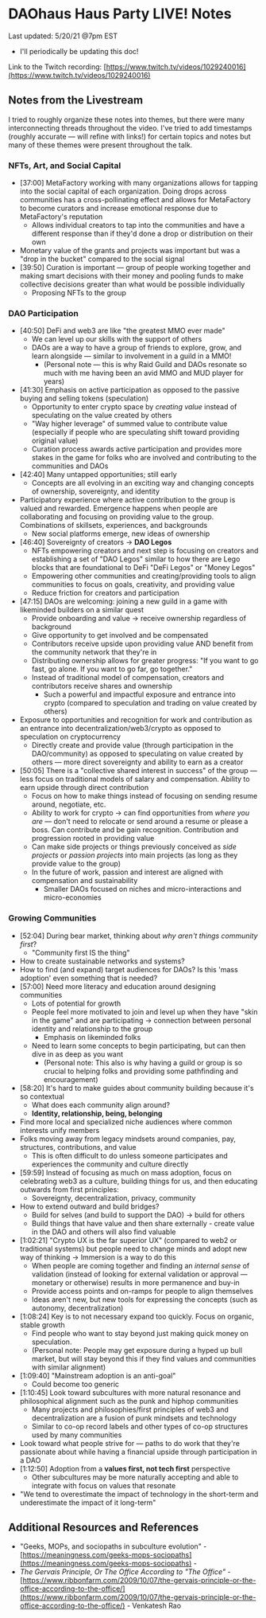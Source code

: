 # DAOhaus Haus Party LIVE! Notes

Last updated: 5/20/21 @7pm EST
- I'll periodically be updating this doc!

Link to the Twitch recording: [https://www.twitch.tv/videos/1029240016](https://www.twitch.tv/videos/1029240016)

## Notes from the Livestream

I tried to roughly organize these notes into themes, but there were many interconnecting threads throughout the video. I've tried to add timestamps (roughly accurate — will refine with links!) for certain topics and notes but many of these themes were present throughout the talk.

### NFTs, Art, and Social Capital

- [37:00] MetaFactory working with many organizations allows for tapping into the social capital of each organization. Doing drops across communities has a cross-pollinating effect and allows for MetaFactory to become curators and increase emotional response due to MetaFactory's reputation
    - Allows individual creators to tap into the communities and have a different response than if they'd done a drop or distribution on their own
- Monetary value of the grants and projects was important but was a "drop in the bucket" compared to the social signal
- [39:50] Curation is important — group of people working together and making smart decisions with their money and pooling funds to make collective decisions greater than what would be possible individually
    - Proposing NFTs to the group

### DAO Participation

- [40:50] DeFi and web3 are like "the greatest MMO ever made"
    - We can level up our skills with the support of others
    - DAOs are a way to have a group of friends to explore, grow, and learn alongside — similar to involvement in a guild in a MMO!
        - (Personal note — this is why Raid Guild and DAOs resonate so much with me having been an avid MMO and MUD player for years)
- [41:30] Emphasis on active participation as opposed to the passive buying and selling tokens (speculation)
    - Opportunity to enter crypto space by *creating value* instead of speculating on the value created by others
    - "Way higher leverage" of summed value to contribute value (especially if people who are speculating shift toward providing original value)
    - Curation process awards active participation and provides more stakes in the game for folks who are involved and contributing to the communities and DAOs
- [42:40] Many untapped opportunities; still early
    - Concepts are all evolving in an exciting way and changing concepts of ownership, sovereignty, and identity
- Participatory experience where active contribution to the group is valued and rewarded. Emergence happens when people are collaborating and focusing on providing value to the group. Combinations of skillsets, experiences, and backgrounds
    - New social platforms emerge, new ideas of ownership
- [46:40] Sovereignty of creators → **DAO Legos**
    - NFTs empowering creators and next step is focusing on creators and establishing a set of "DAO Legos" similar to how there are Lego blocks that are foundational to DeFi "DeFi Legos" or "Money Legos"
    - Empowering other communities and creating/providing tools to align communities to focus on goals, creativity, and providing value
    - Reduce friction for creators and participation
- [47:15] DAOs are welcoming: joining a new guild in a game with likeminded builders on a similar quest
    - Provide onboarding and value → receive ownership regardless of background
    - Give opportunity to get involved and be compensated
    - Contributors receive upside upon providing value AND benefit from the community network that they're in
    - Distributing ownership allows for greater progress: "If you want to go fast, go alone. If you want to go far, go together."
    - Instead of traditional model of compensation, creators and contributors receive shares and ownership
        - Such a powerful and impactful exposure and entrance into crypto (compared to speculation and trading on value created by others)
- Exposure to opportunities and recognition for work and contribution as an entrance into decentralization/web3/crypto as opposed to speculation on cryptocurrency
    - Directly create and provide value (through participation in the DAO/community) as opposed to speculating on value created by others — more direct sovereignty and ability to earn as a creator
- [50:05] There is a "collective shared interest in success" of the group — less focus on traditional models of salary and compensation. Ability to earn upside through direct contribution
    - Focus on how to make things instead of focusing on sending resume around, negotiate, etc.
    - Ability to work for crypto → can find opportunities from *where you are* — don't need to relocate or send around a resume or please a boss. Can contribute and be gain recognition. Contribution and progression rooted in providing value
    - Can make side projects or things previously conceived as *side projects* or *passion projects* into main projects (as long as they provide value to the group)
    - In the future of work, passion and interest are aligned with compensation and sustainability
        - Smaller DAOs focused on niches and micro-interactions and micro-economies

### Growing Communities

- [52:04] During bear market, thinking about *why aren't things community first*?
    - "Community first IS the thing"
- How to create sustainable networks and systems?
- How to find (and expand) target audiences for DAOs? Is this 'mass adoption' even something that is needed?
- [57:00] Need more literacy and education around designing communities
    - Lots of potential for growth
    - People feel more motivated to join and level up when they have "skin in the game" and are participating → connection between personal identity and relationship to the group
        - Emphasis on likeminded folks
    - Need to learn some concepts to begin participating, but can then dive in as deep as you want
        - (Personal note: This also is why having a guild or group is so crucial to helping folks and providing some pathfinding and encouragement)
- [58:20] It's hard to make guides about community building because it's so contextual
    - What does each community align around?
    - **Identity, relationship, being, belonging**
- Find more local and specialized niche audiences where common interests unify members
- Folks moving away from legacy mindsets around companies, pay, structures, contributions, and value
    - This is often difficult to do unless someone participates and experiences the community and culture directly
- [59:59] Instead of focusing as much on mass adoption, focus on celebrating web3 as a culture, building things for us, and then educating outwards from first principles:
    - Sovereignty, decentralization, privacy, community
- How to extend outward and build bridges?
    - Build for selves (and build to support the DAO) → build for others
    - Build things that have value and then share externally - create value in the DAO and others will also find valuable
- [1:02:21] "Crypto UX is the far superior UX" (compared to web2 or traditional systems) but people need to change minds and adopt new way of thinking → Immersion is a way to do this
    - When people are coming together and finding an *internal sense* of validation (instead of looking for external validation or approval — monetary or otherwise) results in more permanence and buy-in
    - Provide access points and on-ramps for people to align themselves
    - Ideas aren't new, but new tools for expressing the concepts (such as autonomy, decentralization)
- [1:08:24] Key is to not necessary expand too quickly. Focus on organic, stable growth
    - Find people who want to stay beyond just making quick money on speculation.
    - (Personal note: People may get exposure during a hyped up bull market, but will stay beyond this if they find values and communities with similar alignment)
- [1:09:40] "Mainstream adoption is an anti-goal"
    - Could become too generic
- [1:10:45] Look toward subcultures with more natural resonance and philosophical alignment such as the punk and hiphop communities
    - Many projects and philosophies/first principles of web3 and decentralization are a fusion of punk mindsets and technology
    - Similar to co-op record labels and other types of co-op structures used by many communities
- Look toward what people strive for — paths to do work that they're passionate about while having a financial upside through participation in a DAO
- [1:12:50] Adoption from a **values first, not tech first** perspective
    - Other subcultures may be more naturally accepting and able to integrate with focus on values that resonate
- "We tend to overestimate the impact of technology in the short-term and underestimate the impact of it long-term"

## Additional Resources and References

- "Geeks, MOPs, and sociopaths in subculture evolution" - [https://meaningness.com/geeks-mops-sociopaths](https://meaningness.com/geeks-mops-sociopaths) -
- *The Gervais Principle, Or The Office According to "The Office" -* [https://www.ribbonfarm.com/2009/10/07/the-gervais-principle-or-the-office-according-to-the-office/](https://www.ribbonfarm.com/2009/10/07/the-gervais-principle-or-the-office-according-to-the-office/) - Venkatesh Rao